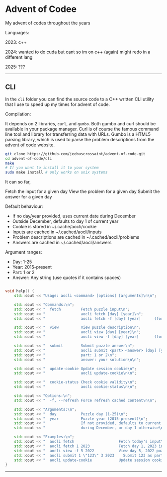 # Advent of Codee

My advent of codes throughout the years

Languages:

2023: c++

2024: wanted to do cuda but cant so im on c++ (again) might redo in a different lang

2025: ???

____

## CLI

In the `cli` folder you can find the source code to a C++ written CLI utility that I use to speed up my times for advent of code.

Compilation:

It depends on 2 libraries, `curl`, and `gumbo`. Both gumbo and curl should be available in your package manager.
Curl is of course the famous command line tool and library for transferring data with URLs.
Gumbo is a HTML5 parsing library, which is used to parse the problem descriptions from the advent of code website.

```bash
git clone https://github.com/jeebuscrossaint/advent-of-code.git
cd advent-of-code/cli
make
# If you want to install it to your system
sudo make install # only works on unix systems
```

It can so far,

Fetch the input for a given day
View the problem for a given day
Submit the answer for a given day

Default behaviour:

- If no day/year provided, uses current date during December
- Outside December, defaults to day 1 of current year
- Cookie is stored in ~/.cache/aocli/cookie
- Inputs are cached in ~/.cached/aocli/inputs
- Problem descriptions are cached in ~/.cached/aocli/problems
- Answers are cached in ~/.cached/aocli/answers

Argument ranges:

- Day: 1-25
- Year: 2015-present
- Part: 1 or 2
- Answer: Any string (use quotes if it contains spaces)

```C++

void help() {
    std::cout << "Usage: aocli <command> [options] [arguments]\n\n";

    std::cout << "Commands:\n";
    std::cout << "  fetch         Fetch puzzle input\n";
    std::cout << "                aocli fetch [day] [year]\n";
    std::cout << "                aocli fetch -f [day] [year]      (force refresh)\n\n";

    std::cout << "  view          View puzzle description\n";
    std::cout << "                aocli view [day] [year]\n";
    std::cout << "                aocli view -f [day] [year]       (force refresh)\n\n";

    std::cout << "  submit        Submit puzzle answer\n";
    std::cout << "                aocli submit <part> <answer> [day] [year]\n";
    std::cout << "                part: 1 or 2\n";
    std::cout << "                answer: your solution\n\n";

    std::cout << "  update-cookie Update session cookie\n";
    std::cout << "                aocli update-cookie\n\n";

    std::cout << "  cookie-status Check cookie validity\n";
    std::cout << "                aocli cookie-status\n\n";

    std::cout << "Options:\n";
    std::cout << "  -f, --refresh Force refresh cached content\n\n";

    std::cout << "Arguments:\n";
    std::cout << "  day           Puzzle day (1-25)\n";
    std::cout << "  year          Puzzle year (2015-present)\n";
    std::cout << "                If not provided, defaults to current day/year\n";
    std::cout << "                during December, or day 1 otherwise\n\n";

    std::cout << "Examples:\n";
    std::cout << "  aocli fetch                    Fetch today's input\n";
    std::cout << "  aocli fetch 1 2023             Fetch day 1, 2023 input\n";
    std::cout << "  aocli view -f 5 2022           View day 5, 2022 puzzle (force refresh)\n";
    std::cout << "  aocli submit 1 \"123\" 3 2023    Submit 123 as part 1 answer for day 3, 2023\n";
    std::cout << "  aocli update-cookie            Update session cookie\n";
}
```

____
